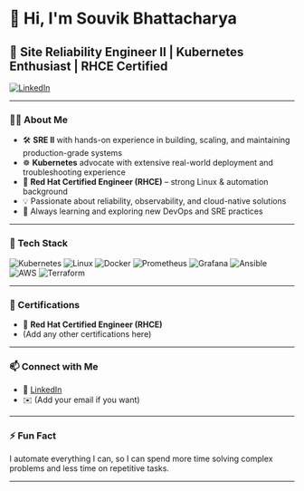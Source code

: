 # 👋 Hi, I'm Souvik Bhattacharya

## 🚀 Site Reliability Engineer II | Kubernetes Enthusiast | RHCE Certified

[![LinkedIn](https://img.shields.io/badge/LinkedIn-blue?style=for-the-badge&logo=linkedin&logoColor=white)](https://www.linkedin.com/in/souvik-bhattacharya-561909195/)

---

### 👨‍💻 About Me

- 🛠️ **SRE II** with hands-on experience in building, scaling, and maintaining production-grade systems
- ☸️ **Kubernetes** advocate with extensive real-world deployment and troubleshooting experience
- 🏅 **Red Hat Certified Engineer (RHCE)** – strong Linux & automation background
- 💡 Passionate about reliability, observability, and cloud-native solutions
- 🌱 Always learning and exploring new DevOps and SRE practices

---

### 🧰 Tech Stack

![Kubernetes](https://img.shields.io/badge/-Kubernetes-326CE5?logo=kubernetes&logoColor=white&style=flat)
![Linux](https://img.shields.io/badge/-Linux-FCC624?logo=linux&logoColor=black&style=flat)
![Docker](https://img.shields.io/badge/-Docker-2496ED?logo=docker&logoColor=white&style=flat)
![Prometheus](https://img.shields.io/badge/-Prometheus-E6522C?logo=prometheus&logoColor=white&style=flat)
![Grafana](https://img.shields.io/badge/-Grafana-F46800?logo=grafana&logoColor=white&style=flat)
![Ansible](https://img.shields.io/badge/-Ansible-EE0000?logo=ansible&logoColor=white&style=flat)
![AWS](https://img.shields.io/badge/-AWS-232F3E?logo=amazon-aws&logoColor=white&style=flat)
![Terraform](https://img.shields.io/badge/-Terraform-7B42BC?logo=terraform&logoColor=white&style=flat)

---

### 📝 Certifications

- 🏅 **Red Hat Certified Engineer (RHCE)**
- (Add any other certifications here)

---

### 📫 Connect with Me

- 💼 [LinkedIn](https://www.linkedin.com/in/souvik-bhattacharya-561909195/)
- ✉️ (Add your email if you want)

---

### ⚡ Fun Fact

I automate everything I can, so I can spend more time solving complex problems and less time on repetitive tasks.

---

<!--
**soubhatt/soubhatt** is a ✨ special ✨ repository because its README.md (this file) appears on your GitHub profile.
-->

